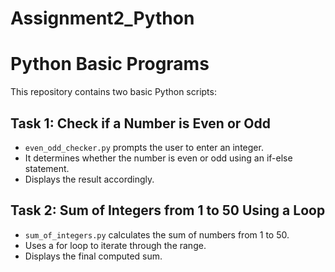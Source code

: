 # Assignment2_Python
# Python Basic Programs

This repository contains two basic Python scripts:

## Task 1: Check if a Number is Even or Odd
- `even_odd_checker.py` prompts the user to enter an integer.
- It determines whether the number is even or odd using an if-else statement.
- Displays the result accordingly.

## Task 2: Sum of Integers from 1 to 50 Using a Loop
- `sum_of_integers.py` calculates the sum of numbers from 1 to 50.
- Uses a for loop to iterate through the range.
- Displays the final computed sum.


